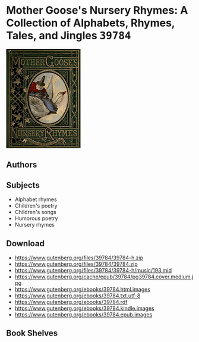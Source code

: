 # Mother Goose's Nursery Rhymes: A Collection of Alphabets, Rhymes, Tales, and Jingles <kbd>39784</kbd>

![](./cover.medium.jpg "")

## Authors



## Subjects


 - Alphabet rhymes
 - Children's poetry
 - Children's songs
 - Humorous poetry
 - Nursery rhymes

## Download


 - https://www.gutenberg.org/files/39784/39784-h.zip
 - https://www.gutenberg.org/files/39784/39784.zip
 - https://www.gutenberg.org/files/39784/39784-h/music/193.mid
 - https://www.gutenberg.org/cache/epub/39784/pg39784.cover.medium.jpg
 - https://www.gutenberg.org/ebooks/39784.html.images
 - https://www.gutenberg.org/ebooks/39784.txt.utf-8
 - https://www.gutenberg.org/ebooks/39784.rdf
 - https://www.gutenberg.org/ebooks/39784.kindle.images
 - https://www.gutenberg.org/ebooks/39784.epub.images

## Book Shelves


